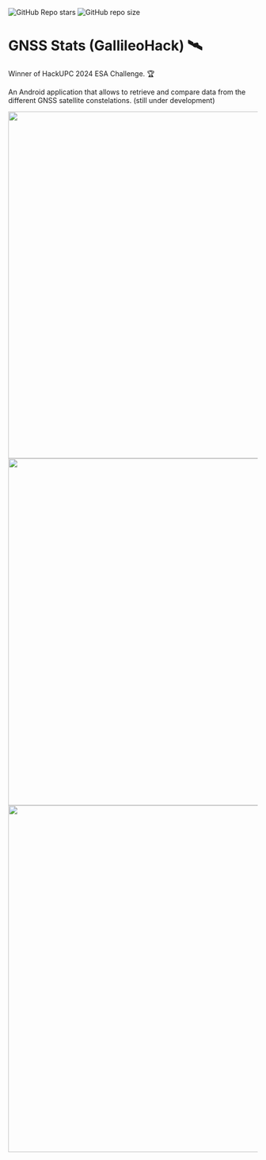 ![GitHub Repo stars](https://img.shields.io/github/stars/griush/GalileoHack?style=for-the-badge&logo=github&color=green)
![GitHub repo size](https://img.shields.io/github/repo-size/griush/GalileoHack?style=for-the-badge&logo=github)

# GNSS Stats (GallileoHack) 🛰️
Winner of HackUPC 2024 ESA Challenge. 🏆

An Android application that allows to retrieve and compare data from the different GNSS satellite constelations. (still under development)

<img src="https://github.com/user-attachments/assets/517a109a-86c3-45b7-8375-9e5882dcd35d" height=700>
<img src="https://github.com/user-attachments/assets/206b1e6f-0ce9-44c9-a5fd-20a649274784" height=700>
<img src="https://github.com/user-attachments/assets/8fbcb894-908b-4cdd-a5dc-b0fe23523779" height=700>
